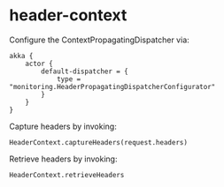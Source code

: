 # header-context

Configure the ContextPropagatingDispatcher via:
```
akka {
    actor {
        default-dispatcher = {
            type = "monitoring.HeaderPropagatingDispatcherConfigurator"
        }
    }
}
```

Capture headers by invoking:
```
HeaderContext.captureHeaders(request.headers)
```

Retrieve headers by invoking:
```
HeaderContext.retrieveHeaders
```